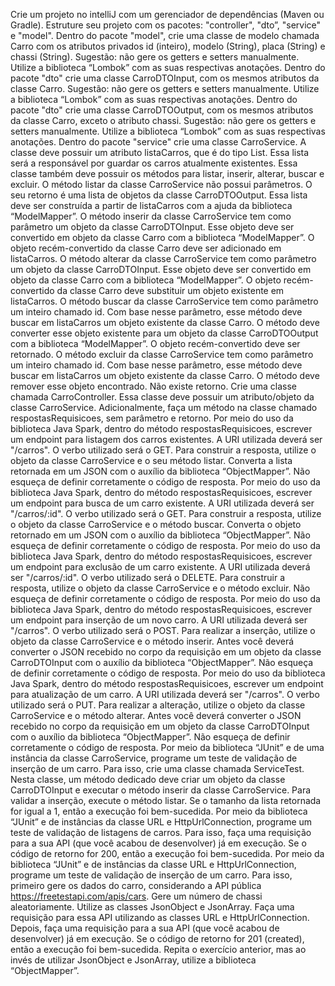Crie um projeto no intelliJ com um gerenciador de dependências (Maven ou Gradle). Estruture seu projeto com os pacotes: "controller", "dto”, "service" e "model".
Dentro do pacote "model", crie uma classe de modelo chamada Carro com os atributos privados id (inteiro), modelo (String), placa (String) e chassi (String). Sugestão: não gere os getters e setters manualmente. Utilize a biblioteca “Lombok” com as suas respectivas anotações.
Dentro do pacote "dto" crie uma classe CarroDTOInput, com os mesmos atributos da classe Carro. Sugestão: não gere os getters e setters manualmente. Utilize a biblioteca “Lombok” com as suas respectivas anotações.
Dentro do pacote "dto" crie uma classe CarroDTOOutput, com os mesmos atributos da classe Carro, exceto o atributo chassi. Sugestão: não gere os getters e setters manualmente. Utilize a biblioteca “Lombok” com as suas respectivas anotações.
Dentro do pacote "service" crie uma classe CarroService. A classe deve possuir um atributo listaCarros, que é do tipo List<Carro>. Essa lista será a responsável por guardar os carros atualmente existentes. Essa classe também deve possuir os métodos para listar, inserir, alterar, buscar e excluir. 
O método listar da classe CarroService não possui parâmetros. O seu retorno é uma lista de objetos da classe CarroDTOOutput. Essa lista deve ser construída a partir de listaCarros com a ajuda da biblioteca “ModelMapper”.
O método inserir da classe CarroService tem como parâmetro um objeto da classe CarroDTOInput. Esse objeto deve ser convertido em objeto da classe Carro com a biblioteca “ModelMapper”. O objeto recém-convertido da classe Carro deve ser adicionado em listaCarros.
O método alterar da classe CarroService tem como parâmetro um objeto da classe CarroDTOInput. Esse objeto deve ser convertido em objeto da classe Carro com a biblioteca “ModelMapper”. O objeto recém-convertido da classe Carro deve substituir um objeto existente em listaCarros.
O método buscar da classe CarroService tem como parâmetro um inteiro chamado id. Com base nesse parâmetro, esse método deve buscar em listaCarros um objeto existente da classe Carro. O método deve converter esse objeto existente para um objeto da classe CarroDTOOutput com a biblioteca “ModelMapper”. O objeto recém-convertido deve ser retornado.
O método excluir da classe CarroService tem como parâmetro um inteiro chamado id. Com base nesse parâmetro, esse método deve buscar em listaCarros um objeto existente da classe Carro. O método deve remover esse objeto encontrado. Não existe retorno.
Crie uma classe chamada CarroController. Essa classe deve possuir um atributo/objeto da classe CarroService. Adicionalmente, faça um método na classe chamado respostasRequisicoes, sem parâmetro e retorno.
Por meio do uso da biblioteca Java Spark, dentro do método respostasRequisicoes, escrever um endpoint para listagem dos carros existentes. A URI utilizada deverá ser "/carros". O verbo utilizado será o GET. Para construir a resposta, utilize o objeto da classe CarroService e o seu método listar. Converta a lista retornada em um JSON com o auxílio da biblioteca “ObjectMapper”. Não esqueça de definir corretamente o código de resposta.
Por meio do uso da biblioteca Java Spark, dentro do método respostasRequisicoes, escrever um endpoint para busca de um carro existente. A URI utilizada deverá ser "/carros/:id". O verbo utilizado será o GET. Para construir a resposta, utilize o objeto da classe CarroService e o método buscar. Converta o objeto retornado em um JSON com o auxílio da biblioteca “ObjectMapper”. Não esqueça de definir corretamente o código de resposta.
Por meio do uso da biblioteca Java Spark, dentro do método respostasRequisicoes, escrever um endpoint para exclusão de um carro existente. A URI utilizada deverá ser "/carros/:id". O verbo utilizado será o DELETE. Para construir a resposta, utilize o objeto da classe CarroService e o método excluir. Não esqueça de definir corretamente o código de resposta.
Por meio do uso da biblioteca Java Spark, dentro do método respostasRequisicoes, escrever um endpoint para inserção de um novo carro. A URI utilizada deverá ser "/carros". O verbo utilizado será o POST. Para realizar a inserção, utilize o objeto da classe CarroService e o método inserir. Antes você deverá converter o JSON recebido no corpo da requisição em um objeto da classe CarroDTOInput com o auxílio da biblioteca “ObjectMapper”. Não esqueça de definir corretamente o código de resposta.
Por meio do uso da biblioteca Java Spark, dentro do método respostasRequisicoes, escrever um endpoint para atualização de um carro. A URI utilizada deverá ser "/carros". O verbo utilizado será o PUT. Para realizar a alteração, utilize o objeto da classe CarroService e o método alterar. Antes você deverá converter o JSON recebido no corpo da requisição em um objeto da classe CarroDTOInput com o auxílio da biblioteca “ObjectMapper”. Não esqueça de definir corretamente o código de resposta.
Por meio da biblioteca “JUnit” e de uma instância da classe CarroService, programe um teste de validação de inserção de um carro. Para isso, crie uma classe chamada ServiceTest. Nesta classe, um método dedicado deve criar um objeto da classe CarroDTOInput e executar o método inserir da classe CarroService. Para validar a inserção, execute o método listar. Se o tamanho da lista retornada for igual a 1, então a execução foi bem-sucedida.
Por meio da biblioteca “JUnit” e de instâncias da classe URL e HttpUrlConnection, programe um teste de validação de listagens de carros. Para isso, faça uma requisição para a sua API (que você acabou de desenvolver) já em execução. Se o código de retorno for 200, então a execução foi bem-sucedida.
Por meio da biblioteca “JUnit” e de instâncias da classe URL e HttpUrlConnection, programe um teste de validação de inserção de um carro. Para isso, primeiro gere os dados do carro, considerando a API pública https://freetestapi.com/apis/cars. Gere um número de chassi aleatoriamente. Utilize as classes JsonObject e JsonArray. Faça uma requisição para essa API utilizando as classes URL e HttpUrlConnection. Depois, faça uma requisição para a sua API (que você acabou de desenvolver) já em execução. Se o código de retorno for 201 (created), então a execução foi bem-sucedida. 
Repita o exercício anterior, mas ao invés de utilizar JsonObject e JsonArray, utilize a biblioteca “ObjectMapper”. 
